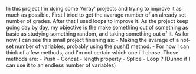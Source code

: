 In this project I'm doing some 'Array' projects and trying to improve it as much as possible.
First I tried to get the avarage number of an already set number of grades.
After that I used loops to improve it.
As the project keep going day by day, my objective is the make something out of something as basic as studying something random, and taking something out of it.
As for now, I can see this small project finishing as:
	- Making the avarage of a not-set number of variables, probably using the push() method.
	- For now I can think of a few methods, and I'm not certain which one i'll chose.
		Those methods are:
			- Push
			- Concat
			- length property
			- Splice
			- Loop ? (Dunno if I can use it to an endless number of variables)
